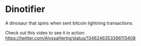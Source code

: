 # Dinotifier

A dinosaur that spins when sent bitcoin lightning transactions.

Check out this video to see it in action: https://twitter.com/AlyssaHertig/status/1346246353396113408
